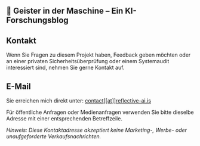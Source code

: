 ## 👻 Geister in der Maschine – Ein KI-Forschungsblog

## Kontakt

Wenn Sie Fragen zu diesem Projekt haben, Feedback geben möchten oder an einer privaten Sicherheitsüberprüfung oder einem Systemaudit interessiert sind, nehmen Sie gerne Kontakt auf.

E-Mail
------

Sie erreichen mich direkt unter: [contact\[\[at\]\]reflective-ai.is](mailto:contact@reflective-ai.is)

  
Für öffentliche Anfragen oder Medienanfragen verwenden Sie bitte dieselbe Adresse mit einer entsprechenden Betreffzeile.

*Hinweis: Diese Kontaktadresse akzeptiert keine Marketing-, Werbe- oder unaufgeforderte Verkaufsnachrichten.*